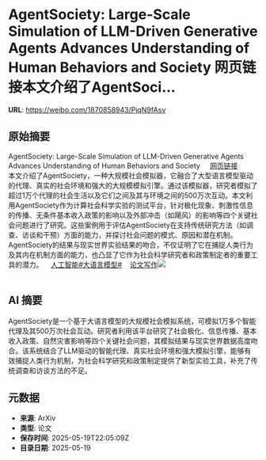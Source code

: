 # AgentSociety: Large-Scale Simulation of LLM-Driven Generative Agents Advances Understanding of Human Behaviors and Society 网页链接本文介绍了AgentSoci...

**URL**: https://weibo.com/1870858943/PjqN9fAsv

## 原始摘要

AgentSociety: Large-Scale Simulation of LLM-Driven Generative Agents Advances Understanding of Human Behaviors and Society <a href="https://weibo.cn/sinaurl?u=https%3A%2F%2Fwww.aminer.cn%2Fpub%2F67aeb0fbae8580e7ff3cd6bf%2Fagentsociety-large-scale-simulation-of-llm-driven-generative-agents-advances-understanding-of" data-hide=""><span class="url-icon"><img style="width: 1rem;height: 1rem" src="https://h5.sinaimg.cn/upload/2015/09/25/3/timeline_card_small_web_default.png" referrerpolicy="no-referrer"></span><span class="surl-text">网页链接</span></a><br>本文介绍了AgentSociety，一种大规模社会模拟器，它融合了大型语言模型驱动的代理、真实的社会环境和强大的大规模模拟引擎。通过该模拟器，研究者模拟了超过1万个代理的社会生活以及它们之间及其与环境之间的500万次互动。本文利用AgentSociety作为计算社会科学实验的测试平台，针对极化现象、刺激性信息的传播、无条件基本收入政策的影响以及外部冲击（如飓风）的影响等四个关键社会问题进行了研究。这些案例用于评估AgentSociety在支持传统研究方法（如调查、访谈和干预）方面的能力，并探讨社会问题的模式、原因和潜在机制。AgentSociety的结果与现实世界实验结果的吻合，不仅证明了它在捕捉人类行为及其内在机制方面的能力，也凸显了它作为社会科学研究者和政策制定者的重要工具的潜力。<a href="https://m.weibo.cn/p/index?extparam=%E4%BA%BA%E5%B7%A5%E6%99%BA%E8%83%BD&amp;containerid=100808f068f0dad74789bee210163c40a4b50d" data-hide=""><span class="url-icon"><img style="width: 1rem;height: 1rem" src="https://n.sinaimg.cn/photo/5213b46e/20180926/timeline_card_small_super_default.png" referrerpolicy="no-referrer"></span><span class="surl-text">人工智能</span></a><a href="https://m.weibo.cn/search?containerid=231522type%3D1%26t%3D10%26q%3D%23%E5%A4%A7%E8%AF%AD%E8%A8%80%E6%A8%A1%E5%9E%8B%23&amp;extparam=%23%E5%A4%A7%E8%AF%AD%E8%A8%80%E6%A8%A1%E5%9E%8B%23" data-hide=""><span class="surl-text">#大语言模型#</span></a><a href="https://m.weibo.cn/p/index?extparam=%E8%AE%BA%E6%96%87%E5%86%99%E4%BD%9C&amp;containerid=1008084f70c9f305ba97c50dbca8c25c8747d7" data-hide=""><span class="url-icon"><img style="width: 1rem;height: 1rem" src="https://n.sinaimg.cn/photo/5213b46e/20180926/timeline_card_small_super_default.png" referrerpolicy="no-referrer"></span><span class="surl-text">论文写作</span></a><img style="" src="https://tvax2.sinaimg.cn/large/6f830abfly1hznivnm5c4j21o00z01kx.jpg" referrerpolicy="no-referrer"><br><br>

## AI 摘要

AgentSociety是一个基于大语言模型的大规模社会模拟系统，可模拟1万多个智能代理及其500万次社会互动。研究者利用该平台研究了社会极化、信息传播、基本收入政策、自然灾害影响等四个关键社会问题，其模拟结果与现实世界数据高度吻合。该系统结合了LLM驱动的智能代理、真实社会环境和强大模拟引擎，能够有效捕捉人类行为机制，为社会科学研究和政策制定提供了新型实验工具，补充了传统调查和访谈方法的不足。

## 元数据

- **来源**: ArXiv
- **类型**: 论文
- **保存时间**: 2025-05-19T22:05:09Z
- **目录日期**: 2025-05-19
